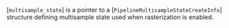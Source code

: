 [`multisample_state`] is a pointer to a
[`PipelineMultisampleStateCreateInfo`] structure defining
multisample state used when rasterization is enabled.